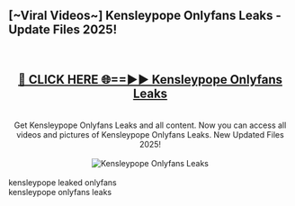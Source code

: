 <h2>[~Viral Videos~] Kensleypope Onlyfans Leaks - Update Files 2025!</h2>
<br>
<div align="center">
<h2><a href="https://betterlinks.top/A2PfLJ" rel="nofollow">🔴 CLICK HERE 🌐==►► Kensleypope Onlyfans Leaks</a></h2>
<br>
Get Kensleypope Onlyfans Leaks and all content. Now you can access all videos and pictures of Kensleypope Onlyfans Leaks. New Updated Files 2025!
<br>
<br>
<a href="https://betterlinks.top/A2PfLJ" rel="nofollow" data-target="animated-image.originalLink"><img src="https://i.ibb.co.com/WyWwxjT/player-gif2.gif" alt="Kensleypope Onlyfans Leaks" style="max-width: 100%; display: inline-block;" data-target="animated-image.originalImage"></a>
</div>
<br>
kensleypope leaked onlyfans<br>
kensleypope onlyfans leaks